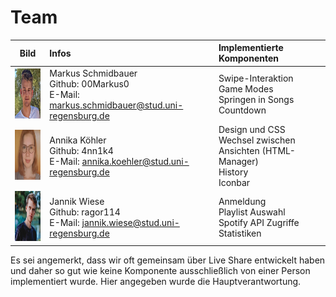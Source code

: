 # Team

| Bild | Infos | Implementierte Komponenten |
|:--------------------------:|:-------------------------------------------------------------------|:---------------------------|
|<img src="images/markus.jpg" width="80" height="80"> | Markus Schmidbauer <br> Github: 00Markus0 <br> E-Mail: markus.schmidbauer@stud.uni-regensburg.de | Swipe-Interaktion <br> Game Modes <br> Springen in Songs <br> Countdown |
|<img src="images/annika.jpg" width="80" height="80"> | Annika Köhler <br> Github: 4nn1k4 <br> E-Mail: annika.koehler@stud.uni-regensburg.de | Design und CSS <br> Wechsel zwischen Ansichten (HTML-Manager) <br> History <br> Iconbar |
|<img src="images/jannik.jpeg" width="80" height="80"> | Jannik Wiese <br> Github: ragor114 <br> E-Mail: jannik.wiese@stud.uni-regensburg.de | Anmeldung <br> Playlist Auswahl <br> Spotify API Zugriffe <br> Statistiken |


Es sei angemerkt, dass wir oft gemeinsam über Live Share entwickelt haben und daher so gut wie keine Komponente ausschließlich von einer Person implementiert wurde. Hier angegeben wurde die Hauptverantwortung.
